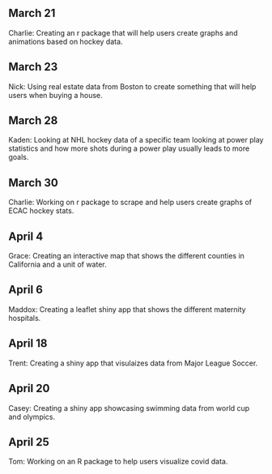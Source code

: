## March 21
 
Charlie: Creating an r package that will help users create graphs and animations based on hockey data. 

## March 23 

Nick: Using real estate data from Boston to create something that will help users when buying a house. 
 
## March 28

Kaden: Looking at NHL hockey data of a specific team looking at power play statistics and how more shots during a power play usually leads to more goals.   

## March 30

Charlie: Working on r package to scrape and help users create graphs of ECAC hockey stats. 

## April 4
 
Grace: Creating an interactive map that shows the different counties in California and a unit of water.

## April 6

Maddox: Creating a leaflet shiny app that shows the different maternity hospitals.

## April 18

Trent: Creating a shiny app that visulaizes data from Major League Soccer.

## April 20

Casey: Creating a shiny app showcasing swimming data from world cup and olympics.

## April 25

Tom: Working on an R package to help users visualize covid data.